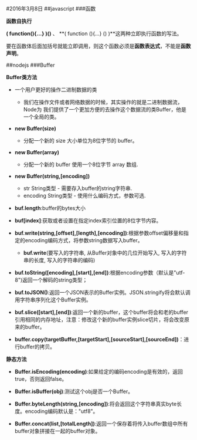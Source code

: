 #2016年3月8日
##javascript
###函数

**函数自执行**

**( function(){…} )()** 、 **( function (){…} () )**这两种立即执行函数的写法。

要在函数体后面加括号就能立即调用，则这个函数必须是**函数表达式**，不能是**函数声明**。


##nodejs
###Buffer

**Buffer类方法**

 - 一个用户更好的操作二进制数据的类
     + 我们在操作文件或者网络数据的时候，其实操作的就是二进制数据流，Node为 我们提供了一个更加方便的去操作这个数据流的类Buffer，他是一个全局的类。

 - **new Buffer(size)**
     + 分配一个新的 size 大小单位为8位字节的 buffer。

 - **new Buffer(array)**
     + 分配一个新的 buffer 使用一个8位字节 array 数组.

 - **new Buffer(string,[encoding])**
     + str String类型 - 需要存入buffer的string字符串.
     + encoding String类型 - 使用什么编码方式，参数可选.

 - **buf.length**:buffer的bytes大小

 - **buf[index]**:获取或者设置在指定index索引位置的8位字节内容。

 - **buf.write(string,[offset],[length],[encoding])**:根据参数offset偏移量和指定的encoding编码方式，将参数string数据写入buffer。
     + **buf.write**(要写入的字符串, 从Buffer对象中的几位开始写入, 写入的字符串的长度, 写入的字符串的编码)

 - **buf.toString([encoding],[start],[end])**:根据encoding参数（默认是"utf-8")返回一个解码的string类型；

 - **buf.toJSON()**:返回一个JSON表示的Buffer实例。JSON.stringify将会默认调用字符串序列化这个Buffer实例。

 - **buf.slice([start],[end])**:返回一个新的buffer，这个buffer将会和老的buffer引用相同的内存地址，注意：修改这个新的buffer实例slice切片，将会改变原来的buffer。

 - **buffer.copy(targetBuffer,[targetStart],[sourceStart],[sourceEnd])**：进行buffer的拷贝。

**静态方法**

 - **Buffer.isEncoding(encoding)**:如果给定的编码encoding是有效的，返回true，否则返回false。

 - **Buffer.isBuffer(obj)**:测试这个obj是否一个Buffer。

 - **Buffer.byteLength(string,[encoding])**:将会返回这个字符串真实byte长度。encoding编码默认是："utf8"。

 - **Buffer.concat(list,[totalLength])**:返回一个保存着将传入buffer数组中所有buffer对象拼接在一起的buffer对象。